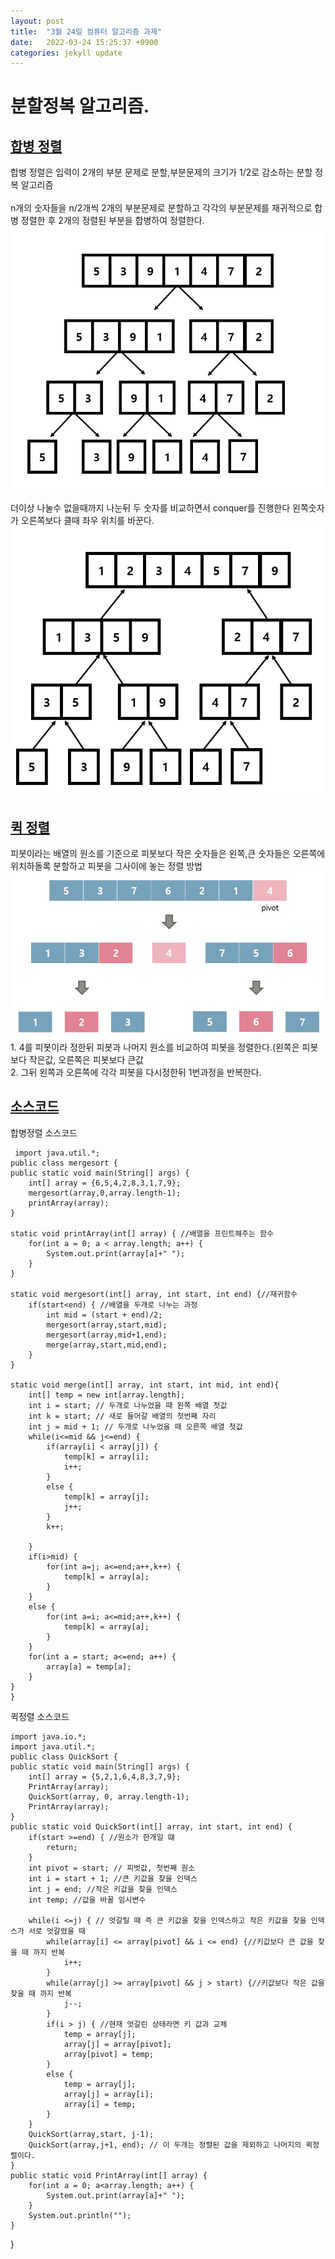 ```yaml
---
layout: post
title:  "3월 24일 컴퓨터 알고리즘 과제"
date:   2022-03-24 15:25:37 +0900
categories: jekyll update
---
```

<html>
<body>
<h1>분할정복 알고리즘.</h1>
<h2><u> 합병 정렬 </u></h2>
합병 정렬은 입력이 2개의 부분 문제로 분할,부분문제의 크기가 1/2로 감소하는 분할 정복 알고리즘 </br>
</br>
n개의 숫자들을 n/2개씩 2개의 부분문제로 분할하고 각각의 부분문제를 재귀적으로 합병 정렬한 후 2개의 정렬된 부분을 합병하여 정렬한다.</br>

<img src="2.jpg">

더이상 나눌수 없을때까지 나눈뒤 두 숫자를 비교하면서 conquer를 진행한다 왼쪽숫자가 오른쪽보다 클때 좌우 위치를 바꾼다.</br>
<img src ="imgs.jpg">

<h2><u>퀵 정렬</u></h2>
피봇이라는 배열의 원소를 기준으로 피봇보다 작은 숫자들은 왼쪽,큰 숫자들은 오른쪽에 위치하돌록 분할하고 피봇을 그사이에 놓는 정렬 방법</br>
<img src="quick.jpg">
1. 4를 피봇이라 정한뒤 피봇과 나머지 원소를 비교하여 피봇을 정렬한다.(왼쪽은 피봇보다 작은값, 오른쪽은 피봇보다 큰값</br>
2. 그뒤 왼쪽과 오른쪽에 각각 피봇을 다시정한뒤 1번과정을 반복한다.

<h2><u>소스코드 </u></h2>
합병정렬 소스코드</br>

 
	 import java.util.*;
    public class mergesort {
	public static void main(String[] args) {
		int[] array = {6,5,4,2,8,3,1,7,9};
		mergesort(array,0,array.length-1);
		printArray(array);
	}
	
	static void printArray(int[] array) { //배열을 프린트해주는 함수
		for(int a = 0; a < array.length; a++) {
			System.out.print(array[a]+" ");
		}
	}
	
	static void mergesort(int[] array, int start, int end) {//재귀함수
		if(start<end) { //배열을 두개로 나누는 과정
			int mid = (start + end)/2;
			mergesort(array,start,mid);
			mergesort(array,mid+1,end);
			merge(array,start,mid,end);
		}
	}
	
	static void merge(int[] array, int start, int mid, int end){
		int[] temp = new int[array.length];
		int i = start; // 두개로 나누었을 때 왼쪽 배열 첫값
		int k = start; // 새로 들어갈 배열의 첫번째 자리
		int j = mid + 1; // 두개로 나누었을 때 오른쪽 배열 첫값
		while(i<=mid && j<=end) {
			if(array[i] < array[j]) {
				temp[k] = array[i];
				i++;
			}
			else {
				temp[k] = array[j];
				j++;
			}
			k++;
			
		}
		if(i>mid) {
			for(int a=j; a<=end;a++,k++) {
				temp[k] = array[a];
			}
		}
		else {
			for(int a=i; a<=mid;a++,k++) {
				temp[k] = array[a];
			}
		}
		for(int a = start; a<=end; a++) {
			array[a] = temp[a];	
		}
	}
    } 
	


퀵정렬 소스코드</br>

    import java.io.*;
    import java.util.*;
    public class QuickSort {
	public static void main(String[] args) {
		int[] array = {5,2,1,6,4,8,3,7,9};
		PrintArray(array);
		QuickSort(array, 0, array.length-1);
		PrintArray(array);
	}
	public static void QuickSort(int[] array, int start, int end) {
		if(start >=end) { //원소가 한개일 떄
			return;
		}
		int pivot = start; // 피벗값, 첫번째 원소
		int i = start + 1; //큰 키값을 찾을 인덱스
		int j = end; //작은 키값을 찾을 인덱스
		int temp; //값을 바꿀 임시변수
		
		while(i <=j) { // 엇갈릴 때 즉 큰 키값을 찾을 인덱스하고 작은 키값을 찾을 인덱스가 서로 엇갈렸을 때
			while(array[i] <= array[pivot] && i <= end) {//키값보다 큰 값을 찾을 때 까지 반복
				i++;
			}
			while(array[j] >= array[pivot] && j > start) {//키값보다 작은 값을 찾을 때 까지 반복
				j--;
			}
			if(i > j) { //현재 엇갈린 상태라면 키 값과 교체
				temp = array[j];
				array[j] = array[pivot];
				array[pivot] = temp;
			}
			else {
				temp = array[j];
				array[j] = array[i];
				array[i] = temp;
			}
		}
		QuickSort(array,start, j-1);
		QuickSort(array,j+1, end); // 이 두개는 정렬된 값을 제외하고 나머지의 퀵정렬이다.
	}
	public static void PrintArray(int[] array) {
		for(int a = 0; a<array.length; a++) {
			System.out.print(array[a]+" ");
		}
		System.out.println("");
	}

}


</body>
</html>
